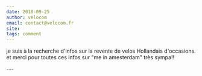```yaml
---
date: 2010-09-25
author: velocom
email: contact@velocom.fr
site: 
tags: comment
---
```


<p>je suis à la recherche d'infos sur la revente de velos Hollandais d'occasions. et merci pour toutes ces infos sur &quot;me in amesterdam&quot; très sympa!! </p>
---